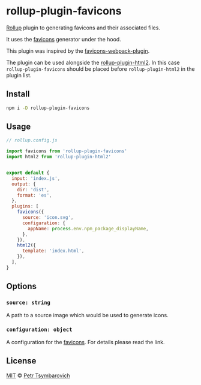 # rollup-plugin-favicons

[Rollup](https://github.com/rollup/rollup) plugin to generating favicons and their associated files.

It uses the [favicons](https://github.com/itgalaxy/favicons) generator under the hood.

This plugin was inspired by the
[favicons-webpack-plugin](https://github.com/jantimon/favicons-webpack-plugin).

The plugin can be used alongside the [rollup-plugin-html2](https://github.com/mentaljam/rollup-plugin-html2).
In this case `rollup-plugin-favicons` should be placed before `rollup-plugin-html2` in the plugin list.

## Install

```sh
npm i -D rollup-plugin-favicons
```

## Usage

```js
// rollup.config.js

import favicons from 'rollup-plugin-favicons'
import html2 from 'rollup-plugin-html2'


export default {
  input: 'index.js',
  output: {
    dir: 'dist',
    format: 'es',
  },
  plugins: [
    favicons({
      source: 'icon.svg',
      configuration: {
        appName: process.env.npm_package_displayName,
      },
    }),
    html2({
      template: 'index.html',
    }),
  ],
}
```

## Options

### `source: string`

A path to a source image which would be used to generate icons.

### `configuration: object`

A configuration for the [favicons](https://github.com/itgalaxy/favicons).
For details please read the link.

## License

[MIT](LICENSE) © [Petr Tsymbarovich](mailto:petr@tsymbarovich.ru)
